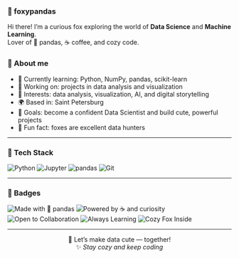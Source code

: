 ### 🦊 foxypandas

Hi there! I’m a curious fox exploring the world of **Data Science** and **Machine Learning**.  
Lover of 🐼 pandas, ☕ coffee, and cozy code.
</div>

### 🧁 About me

- 🌱 Currently learning: Python, NumPy, pandas, scikit-learn
- 🔭 Working on: projects in data analysis and visualization
- 🧪 Interests: data analysis, visualization, AI, and digital storytelling
- 🌍 Based in: Saint Petersburg
- 🎯 Goals: become a confident Data Scientist and build cute, powerful projects  
- 🦊 Fun fact: foxes are excellent data hunters

---

### 🔧 Tech Stack

![Python](https://img.shields.io/badge/Python-3.11+-blue)
![Jupyter](https://img.shields.io/badge/Jupyter-Notebook-orange)
![pandas](https://img.shields.io/badge/pandas-%F0%9F%90%BC-lightgrey)
![Git](https://img.shields.io/badge/Git-friendly-green)

---

### 🌟 Badges

![Made with 🐼 pandas](https://img.shields.io/badge/Made%20with-%F0%9F%90%BC%20pandas-orange)
![Powered by ☕ and curiosity](https://img.shields.io/badge/Powered%20by-%E2%98%95%EF%B8%8F%20and%20curiosity-ff69b4)
![Open to Collaboration](https://img.shields.io/badge/Open%20to-%F0%9F%92%9F%20collaboration-6a5acd)
![Always Learning](https://img.shields.io/badge/Always-Learning-yellowgreen)
![Cozy Fox Inside](https://img.shields.io/badge/Cozy%20Fox-Inside-f3c1a4)

---

<div align="center">

💬 Let’s make data cute — together!  
✨ _Stay cozy and keep coding_

</div>

